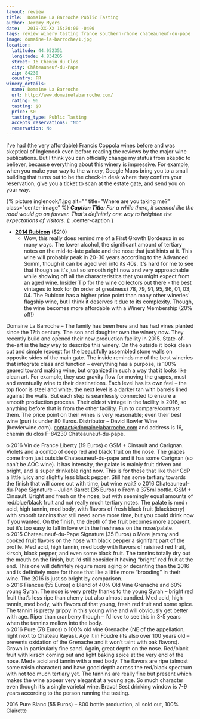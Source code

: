 ```yaml
---
layout: review
title:  Domaine La Barroche Public Tasting
author: Jeremy Myers
date:   2019-XX-XX 15:20:00 -0400
tags: review winery tasting france southern-rhone chateauneuf-du-pape
image: domaine-la-barroche/1.jpg
location:
  latitude: 44.052351
  longitude: 4.834205
  street: 16 Chemin du Clos
  city: Châteauneuf-du-Pape
  zip: 84230
  country: FR
winery_details:
  name: Domaine La Barroche
  url: http://www.domainelabarroche.com/
  rating: 96
  tasting: $0
  price: $0
  tasting_type: Public Tasting
  accepts_reservations: "No"
  reservation: No
---
```

I've had (the very affordable) Francis Coppola wines before and was skeptical of Inglenook even before reading the reviews by the major wine publications.  But I think you can officially change my status from skeptic to believer, because everything about this winery is impressive.  For example, when you make your way to the winery, Google Maps bring you to a small building that turns out to be the check-in desk where they confirm your reservation, give you a ticket to scan at the estate gate, and send you on your way.

{% picture inglenook/1.jpg alt="" title="Where are you taking me?" class="center-image" %}
***Caption Title:*** *For a while there, it seemed like the road would go on forever.  That's definitely one way to heighten the expectations of visitors.*
{: .center-caption }

* [**2014 Rubicon**](https://www.inglenook.com/Purchase/Details/RB14) ($210)
  * Wow, this really does remind me of a First Growth Bordeaux in so many ways.  The lower alcohol, the significant amount of tertiary notes on the mid-to-late palate and the nose that just hints at it.  This wine will probably peak in 20-30 years according to the Advanced Somm, though it can be aged well into its 40s.  It's hard for me to see that though as it's just so smooth right now and very approachable while showing off all the characteristics that you might expect from an aged wine.  Insider Tip for the wine collectors out there - the best vintages to look for (in order of greatness) 78, 79, 91, 95, 96, 01, 03, 04.  The Rubicon has a higher price point than many other wineries' flagship wine, but I think it deserves it due to its complexity.  Though, the wine becomes more affordable with a Winery Membership (20% off!)

Domaine La Barroche – The family has been here and has had vines planted since the 17th century.  The son and daughter own the winery now.  They recently build and opened their new production facility in 2015.  State-of-the-art is the lazy way to describe this winery.  On the outside it looks clean cut and simple (except for the beautifully assembled stone walls on opposite sides of the main gate.  The inside reminds me of the best wineries that integrate class and function – everything has a purpose, is 100% geared toward making wine, but organized in such a way that it looks like clean art.  For example, they use gravity flow for moving the grapes, must and eventually wine to their destinations.  Each level has its own feel – the top floor is steel and white, the next level is a darker tan with barrels lined against the walls.  But each step is seamlessly connected to ensure a smooth production process.  Their oldest vintage in the facility is 2016, so anything before that is from the other facility.  Fun to compare/contrast them.  The price point on their wines is very reasonable; even their best wine (pur) is under 80 Euros.  Distributor – David Bowler Wine (bowlerwine.com).  contact@domainelabarroche.com and address is 16, chemin du clos F-84230 Chateauneuf-du-pape.  

o	2016 Vin de France Liberty (19 Euros)
o	GSM + Cinsault and Carignan.  Violets and a combo of deep red and black fruit on the nose.  The grapes come from just outside Chateauneuf-du-pape and it has some Carignan (so can’t be AOC wine).  It has intensity, the palate is mainly fruit driven and bright, and is super drinkable right now.  This is for those that like their CdP a little juicy and slightly less black pepper.  Still has some tertiary towards the finish that will come out with time, but wine wait?
o	2016 Chateauneuf-du-Pape Signature – Julien Barrot (35 Euros)
o	From a 375ml bottle.  GSM + Cinsault.  Bright and fresh on the nose, but with seemingly equal amounts of red/blue/black fruit and not really much tertiary notes.  The palate is med+ acid, high tannin, med body, with flavors of fresh black fruit (blackberry) with smooth tannins that still need some more time, but you could drink now if you wanted.  On the finish, the depth of the fruit becomes more apparent, but it’s too easy to fall in love with the freshness on the nose/palate.  
o	2015 Chateauneuf-du-Pape Signature (35 Euros)
o	More jammy and cooked fruit flavors on the nose with black pepper a signifant part of the profile.  Med acid, high tannin, med body with flavors of raisined red fruit, kirsch, black pepper, and even some black fruit.  The tannins totally dry out the mouth on the finish, but I’d still consider it having “bright” red fruit at the end.  This one will definitely require more aging or decanting than the 2016 and is definitely more for those that like a little more “brooding” in their wine.  The 2016 is just so bright by comparison.  
o	2016 Fiancee (55 Euros)
o	Blend of 40% Old Vine Grenache and 60% young Syrah.  The nose is very pretty thanks to the young Syrah – bright red fruit that’s less ripe than cherry but also almost candied.  Med acid, high tannin, med body, with flavors of that young, fresh red fruit and some spice.  The tannin is pretty grippy in this young wine and will obviously get better with age.  Riper than cranberry though – I’d love to see this in 3-5 years when the tannins mellow into the body.  
o	2016 Pure (78 Euros)
o	100% old vine Grenache (NE of the appellation, right next to Chateau Rayas).  Age it in Foudre (its also over 100 years old – prevents oxidation of the Grenache and it won’t taint with oak flavors).  Grown in particularly fine sand.  Again, great depth on the nose.  Red/black fruit with kirsch coming out and light baking spice at the very end of the nose.  Med+ acid and tannin with a med body.  The flavors are ripe (almost some raisin character) and have good depth across the red/black spectrum with not too much tertiary yet.  The tannins are really fine but present which makes the wine appear very elegant at a young age.  So much character even though it’s a single varietal wine.  Bravo!  Best drinking window is 7-9 years according to the person running the tasting.  

2016 Pure Blanc (55 Euros) – 800 bottle production, all sold out, 100% Clairette

